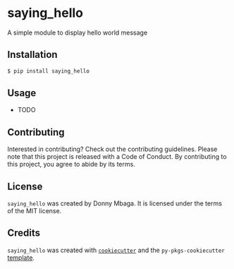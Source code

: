 # saying_hello

A simple module to display hello world message

## Installation

```bash
$ pip install saying_hello
```

## Usage

- TODO

## Contributing

Interested in contributing? Check out the contributing guidelines. Please note that this project is released with a Code of Conduct. By contributing to this project, you agree to abide by its terms.

## License

`saying_hello` was created by Donny Mbaga. It is licensed under the terms of the MIT license.

## Credits

`saying_hello` was created with [`cookiecutter`](https://cookiecutter.readthedocs.io/en/latest/) and the `py-pkgs-cookiecutter` [template](https://github.com/py-pkgs/py-pkgs-cookiecutter).
